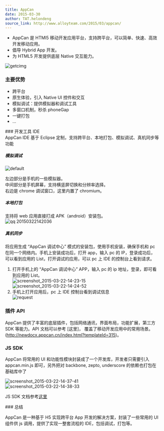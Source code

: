 ```yaml
---
title: AppCan
date: 2015-03-30
author: TAT.helondeng
source_link: http://www.alloyteam.com/2015/03/appcan/
---
```


<!-- {% raw %} - for jekyll -->

-   AppCan 是 HTMl5 移动开发应用平台，支持跨平台，可以简单、快速、高效开发移动应用。
-   倡导 Hybrid App 开发。
-   为 HTML5 开发提供底层 Native 交互能力。

![getcimg](https://cloud.githubusercontent.com/assets/3880323/6895662/175babbe-d715-11e4-9a29-2c28a0051f3b.gif)

### 主要优势

-   跨平台
-   原生体验，引入 Native UI 控件和交互
-   模拟调试：提供模拟器和调试工具
-   多窗口机制，秒杀 phoneGap
-   一键打包
-   …

\### 开发工具 IDE  
AppCan IDE 基于 Eclipse 定制，支持跨平台、本地打包、模拟调试、真机同步等功能

##### 模拟调试

![default](https://cloud.githubusercontent.com/assets/3880323/6895666/243c6bac-d715-11e4-92d3-2ed86c1a908e.png)

左边部分是手机的一些模拟器。  
中间部分是手机屏幕，支持横竖屏切换和分辨率选择。  
右边是 chrome 调试窗口，这里内置了 chromium。

##### 本地打包

支持将 web 应用直接打成 APK（android）安装包。  
![qq 20150322142036](https://cloud.githubusercontent.com/assets/3880323/6895671/29840dae-d715-11e4-89f0-a511d291fc7d.png)

##### 真机同步

将应用生成 “AppCan 调试中心” 模式的安装包，使用手机安装，确保手机和 pc 在同一个网络内。手机上安装成功后，打开 app，输入 pc 的 IP，登录成功后，可以看到应用的 List，打开调试的应用，可以 pc 上 IDE 的控制台上看到请求。

1.  打开手机上的 “AppCan 调试中心” APP，输入 pc 的 ip 地址，登录，即可看到应用的 List。  
    ![screenshot_2015-03-22-14-23-15](https://cloud.githubusercontent.com/assets/3880323/6895673/2fdce248-d715-11e4-972b-6cb979ba421e.jpeg)  
    ![screenshot_2015-03-22-14-24-52](https://cloud.githubusercontent.com/assets/3880323/6895674/36a088fa-d715-11e4-8735-03ae73464dd1.jpeg)
2.  手机上打开应用后，pc 上 IDE 控制台看到调试信息  
    ![request](https://cloud.githubusercontent.com/assets/3880323/6895675/3a687c18-d715-11e4-9574-3dd5bf33521a.png)

### 插件 API

AppCan 提供了丰富的底层插件，包括网络通讯，界面布局，功能扩展，第三方 SDK 等能力。API 文档可以参考 \[这里]， 覆盖了移动开发应用中的常用场景。(<http://newdocx.appcan.cn/index.html?templateId=315>)。

### JS SDK

AppCan 将常用的 UI 和功能性模块封装成了一个开发库，开发者只需要引入 appcan.min.js 即可，另外把对 backbone, zepto, underscore 的依赖也打包在基础库中了

![screenshot_2015-03-22-14-37-41](https://cloud.githubusercontent.com/assets/3880323/6895677/3ebdbada-d715-11e4-993a-1cef5d641499.jpeg)  
![screenshot_2015-03-22-14-38-33](https://cloud.githubusercontent.com/assets/3880323/6895680/42d08f80-d715-11e4-813d-0b596385f331.jpeg)

JS SDK 文档参考[这里](http://newdocx.appcan.cn/index.html?templateId=338)

\### 总结

AppCan 是一种基于 H5 实现跨平台 App 开发的解决方案，封装了一些常用的 UI 组件供 js 调用，提供了实现一整套流程的 IDE，包括调试，打包等。

<!-- {% endraw %} - for jekyll -->